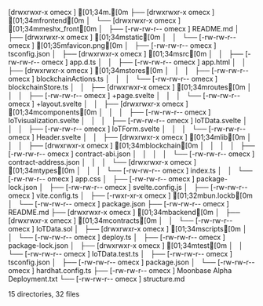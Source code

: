 [drwxrwxr-x omecx   ]  [01;34m.[0m
├── [drwxrwxr-x omecx   ]  [01;34mfrontend[0m
│   └── [drwxrwxr-x omecx   ]  [01;34mmeshx_front[0m
│       ├── [-rw-rw-r-- omecx   ]  README.md
│       ├── [drwxrwxr-x omecx   ]  [01;34mstatic[0m
│       │   └── [-rw-rw-r-- omecx   ]  [01;35mfavicon.png[0m
│       ├── [-rw-rw-r-- omecx   ]  tsconfig.json
│       ├── [drwxrwxr-x omecx   ]  [01;34msrc[0m
│       │   ├── [-rw-rw-r-- omecx   ]  app.d.ts
│       │   ├── [-rw-rw-r-- omecx   ]  app.html
│       │   ├── [drwxrwxr-x omecx   ]  [01;34mstores[0m
│       │   │   ├── [-rw-rw-r-- omecx   ]  blockchainActions.ts
│       │   │   └── [-rw-rw-r-- omecx   ]  blockchainStore.ts
│       │   ├── [drwxrwxr-x omecx   ]  [01;34mroutes[0m
│       │   │   ├── [-rw-rw-r-- omecx   ]  +page.svelte
│       │   │   └── [-rw-rw-r-- omecx   ]  +layout.svelte
│       │   ├── [drwxrwxr-x omecx   ]  [01;34mcomponents[0m
│       │   │   ├── [-rw-rw-r-- omecx   ]  IoTvisualization.svelte
│       │   │   ├── [-rw-rw-r-- omecx   ]  IoTData.svelte
│       │   │   ├── [-rw-rw-r-- omecx   ]  IoTForm.svelte
│       │   │   └── [-rw-rw-r-- omecx   ]  Header.svelte
│       │   ├── [drwxrwxr-x omecx   ]  [01;34mlib[0m
│       │   │   ├── [drwxrwxr-x omecx   ]  [01;34mblockchain[0m
│       │   │   │   ├── [-rw-rw-r-- omecx   ]  contract-abi.json
│       │   │   │   └── [-rw-rw-r-- omecx   ]  contract-address.json
│       │   │   └── [drwxrwxr-x omecx   ]  [01;34mtypes[0m
│       │   │       └── [-rw-rw-r-- omecx   ]  index.ts
│       │   └── [-rw-rw-r-- omecx   ]  app.css
│       ├── [-rw-rw-r-- omecx   ]  package-lock.json
│       ├── [-rw-rw-r-- omecx   ]  svelte.config.js
│       ├── [-rw-rw-r-- omecx   ]  vite.config.ts
│       ├── [-rwxr-xr-x omecx   ]  [01;32mbun.lockb[0m
│       └── [-rw-rw-r-- omecx   ]  package.json
├── [-rw-rw-r-- omecx   ]  README.md
├── [drwxrwxr-x omecx   ]  [01;34mbackend[0m
│   ├── [drwxrwxr-x omecx   ]  [01;34mcontracts[0m
│   │   └── [-rw-rw-r-- omecx   ]  IoTData.sol
│   ├── [drwxrwxr-x omecx   ]  [01;34mscripts[0m
│   │   └── [-rw-rw-r-- omecx   ]  deploy.ts
│   ├── [-rw-rw-r-- omecx   ]  package-lock.json
│   ├── [drwxrwxr-x omecx   ]  [01;34mtest[0m
│   │   └── [-rw-rw-r-- omecx   ]  IoTData.test.ts
│   ├── [-rw-rw-r-- omecx   ]  tsconfig.json
│   ├── [-rw-rw-r-- omecx   ]  package.json
│   └── [-rw-rw-r-- omecx   ]  hardhat.config.ts
├── [-rw-rw-r-- omecx   ]  Moonbase Alpha Deployment.txt
└── [-rw-rw-r-- omecx   ]  structure.md

15 directories, 32 files
